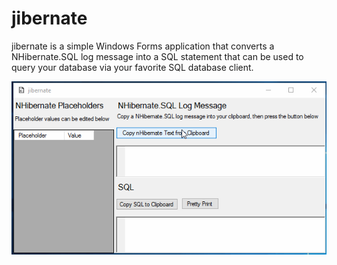 # jibernate

jibernate is a simple Windows Forms application that converts a NHibernate.SQL log message into a SQL statement that can be used to query your database via your favorite SQL database client.


![gif demo](https://github.com/budajeff/jibernate/blob/master/jibernate-demo.gif)
